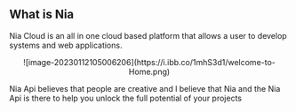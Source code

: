 ## What is Nia

Nia Cloud is an all in one cloud based platform that allows a user to develop systems and web applications.


<div align="center">
    ![image-20230112105006206](https://i.ibb.co/1mhS3d1/welcome-to-Home.png)
</div>


Nia Api believes that people are creative and l believe that Nia and the Nia Api is there to help you unlock the full potential of your projects
